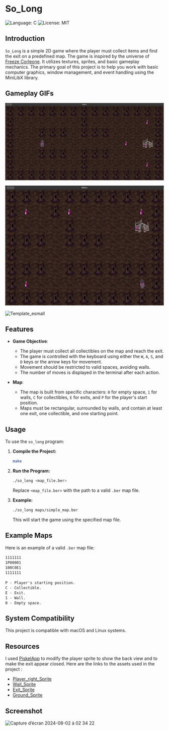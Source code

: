 # So_Long

![Language: C](https://img.shields.io/badge/Language-C-blue.svg)
![License: MIT](https://img.shields.io/badge/License-MIT-blue.svg)

## Introduction

`So_Long` is a simple 2D game where the player must collect items and find the exit on a predefined map. The game is inspired by the universe of [Freeze Corleone](https://twitter.com/freezecorleone). It utilizes textures, sprites, and basic gameplay mechanics. The primary goal of this project is to help you work with basic computer graphics, window management, and event handling using the MiniLibX library.

## Gameplay GIFs

![gameplay_gif](https://github.com/Zaiicko/so_long/blob/main/map3.gif)


![gameplay_gif2](https://github.com/Zaiicko/so_long/blob/main/map.gif)

![Template_esmall](https://github.com/user-attachments/assets/a3643b3b-30b8-4203-a63c-c0e447ce8c5c)


## Features

- **Game Objective**:
  - The player must collect all collectibles on the map and reach the exit.
  - The game is controlled with the keyboard using either the `W`, `A`, `S`, and `D` keys or the arrow keys for movement.
  - Movement should be restricted to valid spaces, avoiding walls.
  - The number of moves is displayed in the terminal after each action.

- **Map**:
  - The map is built from specific characters: `0` for empty space, `1` for walls, `C` for collectibles, `E` for exits, and `P` for the player's start position.
  - Maps must be rectangular, surrounded by walls, and contain at least one exit, one collectible, and one starting point.

## Usage

To use the `so_long` program:

1. **Compile the Project:**

    ```sh
    make
    ```

2. **Run the Program:**

    ```sh
    ./so_long <map_file.ber>
    ```

    Replace `<map_file.ber>` with the path to a valid `.ber` map file.

3. **Example:**

    ```sh
    ./so_long maps/simple_map.ber
    ```

    This will start the game using the specified map file.

## Example Maps

Here is an example of a valid `.ber` map file:

    1111111
    1P00001
    100C0E1
    1111111

    P - Player's starting position.
    C - Collectible.
    E - Exit.
    1 - Wall.
    0 - Empty space.

## System Compatibility

This project is compatible with macOS and Linux systems.

## Resources

I used [PiskelApp](https://www.piskelapp.com/) to modify the player sprite to show the back view and to make the exit appear closed.
Here are the links to the assets used in the project :

- [Player_right_Sprite](https://www.instagram.com/p/CBiPU_jithJ/?utm_source=ig_web_copy_link)
- [Wall_Sprite](https://opengameart.org/content/dead-tree-1)
- [Exit_Sprite](https://www.vectorstock.com/royalty-free-vector/pixel-art-old-abandoned-house-isolated-vector-21959510)
- [Ground_Sprite](https://kalponic-studio.itch.io/stylized-ground-textures?download)

## Screenshot

<img width="218" alt="Capture d’écran 2024-08-02 à 02 34 22" src="https://github.com/user-attachments/assets/7c97f9e1-1a4b-4fd6-a9fb-2cffc1a78794">
